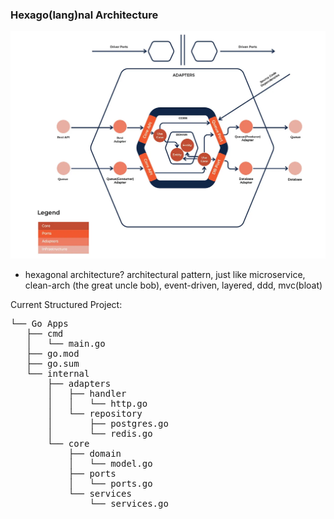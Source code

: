 ### Hexago(lang)nal Architecture

![](image/arch.webp)

- hexagonal architecture? architectural pattern, just like microservice, clean-arch (the great uncle bob), event-driven, layered, ddd, mvc(bloat)

Current Structured Project:
<pre>
└── Go Apps
   ├── cmd
   │   └── main.go
   ├── go.mod
   ├── go.sum
   └── internal
       ├── adapters
       │   ├── handler
       │   │   └── http.go
       │   └── repository
       │       ├── postgres.go
       │       └── redis.go
       └── core
           ├── domain
           │   └── model.go
           ├── ports
           │   └── ports.go
           └── services
               └── services.go
</pre>
